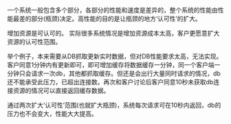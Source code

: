 <!---
markmeta_author: wongoo
markmeta_date: 2012-03-08 18:00:45+00:00
slug: bottom-neck-and-compromise
markmeta_title: 高性能系统思考－－系统瓶颈和资源认可性
wordpress_id: 230
markmeta_categories: Inspiration
markmeta_tags: high-performance,瓶颈,高性能
-->


一个系统一般包含多个部分，各部分的性能和速度是差异的，整个系统的性能由性能最差的部分(瓶颈)决定。高性能的目的是让瓶颈的地方‘认可性’的扩大。

增加资源是可认可的。
实际很多系统情况是增加资源成本太高，客户更愿意扩大资源的认可性范围。

举个例子，本来需要从DB抓取更新实时数据，但对DB性能要求太高，无法实现。客户同意1分钟内有更新即可，即可增加缓存将数据缓存一分钟，同一个客户端一分钟只会请求一次db，其他都抓取缓存。但还是会出行大量同时请求的情况，db还不能承受此压力，已超出连接数。再次和客户讨论后客户同意10秒未获取db连接资源的情况可以直接返回缓存数据。 

通过两次扩大‘认可性’范围(也就扩大瓶颈)，系统每次请求可在10秒内返回，db的压力也不会变大，性能大大提高。

